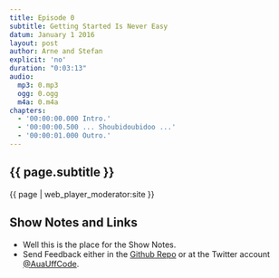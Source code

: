 ```yaml
---
title: Episode 0
subtitle: Getting Started Is Never Easy
datum: January 1 2016
layout: post
author: Arne and Stefan
explicit: 'no'
duration: "0:03:13"
audio:
  mp3: 0.mp3
  ogg: 0.ogg
  m4a: 0.m4a
chapters:
  - '00:00:00.000 Intro.'
  - '00:00:00.500 ... Shoubidoubidoo ...'
  - '00:00:01.000 Outro.'
---
```


## {{ page.subtitle }}

{{ page | web_player_moderator:site }}

## Show Notes and Links

  * Well this is the place for the Show Notes.
  * Send Feedback either in the [Github Repo](https://github.com/haslinger/jekyll-octopod) or at the Twitter account [@AuaUffCode](http://twitter.com/@AuaUffCode).
